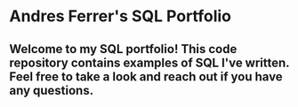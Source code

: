 # Andres Ferrer's SQL Portfolio

## Welcome to my SQL portfolio! This code repository contains examples of SQL I've written. Feel free to take a look and reach out if you have any questions.
